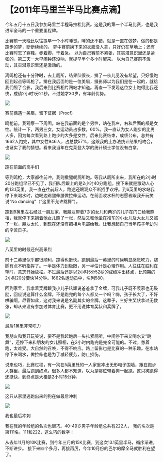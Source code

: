 # 【2011年马里兰半马比赛点滴】

今年五月十五日我参加马里兰半程马拉松比赛。这是我的第一个半马比赛，也是我进军全马的一个重要里程碑。

比赛前一天晚比以往提早一个小时睡觉。睡的还不错，就是一直在做梦。做的都是跑步的梦，断断续续的。
梦中赛前换下来的衣服没人拿，只好仍在草地上；还有比赛时忘了穿鞋，赤着脚，干着急。
以为自己赛前不紧张，其实潜意识里还是紧张的。第二天一大早闹钟还没响，就提早半个多小时醒来。
以为自己赛前不激动，其实潜意识里还是激动的。

离鸣枪还有十分钟时，去上厕所，结果队很长，排了一伙儿见没有希望，只好慢跑回到起点等鸣枪了。排在我后面的是一位美眉，摄影师以为我们是在一起的，就给我们照了合影，我后来到比赛相片网站才知道。再查一下发现这位女士跑得比我还快，成绩2小时1分21秒。不过她才30岁，有年龄优势。

![](12a.png)

赛前偶遇一美眉，留下证据（Proof)

鸣枪前，我观察一下周围，站在我前面的是个男性，站在我左，右和后面的都是女性。统计一下，两男三女，女运动员占多数，60%。我一直认为女人跑步的比男人多，因为每次看到路上跑步的大多是女性。后来比赛结束，成绩公布，总共有1662人跑完，其中女性946人，占总数57%，这跟我的土办法统计结果相吻合， 也证实了我的猜想。看来我当年在克莱登大学的统计硕士学位没有白拿。

![](12b.jpg)

跑在前面的高手们

等到鸣枪，大家都往前冲，我则撒腿朝厕所跑。等我从厕所出来，我所在的2小时20分跑组早已不见了，我归队后跟上的是2小时40分跑组。接下来就是激动人心的13.1英里。我一直在往前超人，路途还跟观众不断招手欢呼。到6英里的水站我停下来喝水时，边喝边踢腿伸腰做拉伸运动，在前面收水杯的志愿者跟我开玩笑说“No dancing”（“这里不允许跳舞”）。

跑到9英里左右经过一朋友家，我朋友带着7岁的女儿和两岁的儿子在门口给我照相，我就停下来抱着他女儿照了一张，然后又和他坐在推车的小女儿及大女儿又照了一张。朋友太忙，到现在还没有把相片电邮给我。让我想起自己当年孩子年幼时的辛苦日子。

![](12c.jpg)

八英里的时候还兴高采烈

前十二英里似乎都很顺利，跑得也挺快。跑到最后一英里的时候明显感觉吃力，腿脚有点不听指挥了。一半是体力到极限，另一半估计是心理作用。人往往在胜利在望时，意志开始放松。不过最后还是以2小时5分52秒的成绩冲出终点，比预期的2小时20分要快14分钟。1662名运动员中，名列580。

回到家里，我拿着奖牌跟我小儿子炫耀说爸爸拿了金牌，可我儿子既不羡慕也无鼓励，回应说这算什么金牌，不是跑完的每个人都又一个吗？嗨，孩子长大了，不好哄骗啊。尽管如此，这对我来说是名副其实的金牌。这辈子，三好生奖状拿过无数张，却从来没有参加过体育比赛，更不用说体育奖状和奖牌了。

![](12d.jpg)

最后1英里非常吃力

我朋友和我开玩笑说，要不是我起跑后一头扎紧厕所，中间停下来又喝水又“跳舞”，还停下来和朋友的女儿照相，在2小时内跑完是完全可能的。不过，憋着跑，太难受。大自然的召唤，不得不响应。路上留影也是比赛的一种乐趣。在水站停下来喝水，做拉伸也是为了减轻疲劳，防止损伤。

说来也巧，比赛过程，有一狗在5英里处的一人家里冲出无形电子围墙，跟在跑步人群里，最后跑到终点。很多人都不知道，以为是哪位带着狗一起跑。这只狗跑得还挺快，到终点是大楷是2小时15分钟。

![](12e.jpg)

这只从家里逃跑出来的狗在做最后冲刺


![](12f.png)

我也最后冲刺

我在我的年龄组的名次也很巧。40-49岁男子年龄组总共有222人， 我的名次是第111名。111和222，这么巧的数字！

从去年11月的10K比赛，到今年三月的15K比赛，到这次13.1英里半马，循序渐进，不断进步。
接下来四个多月，再接再厉，今年10月份的巴尔的摩全马就胜利在望了。